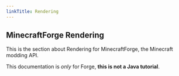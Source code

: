 ```yaml
---
linkTitle: Rendering
---
```


<article class="docs-entry">
<h1 id="minecraftforge-documentation">MinecraftForge Rendering</h1>
<p>This is the section about Rendering for <a>MinecraftForge</a>, the Minecraft modding API.</p>
<p>This documentation is <em>only</em> for Forge, <strong>this is not a Java tutorial</strong>.</p>
</article>